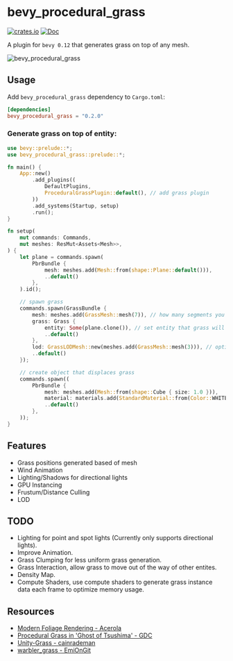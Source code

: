 # bevy_procedural_grass
[![crates.io](https://img.shields.io/crates/v/bevy_procedural_grass.svg)](https://crates.io/crates/bevy_procedural_grass)
[![Doc](https://docs.rs/bevy_procedural_grass/badge.svg)](https://docs.rs/bevy_procedural_grass)

A plugin for `bevy 0.12` that generates grass on top of any mesh.

![bevy_procedural_grass](https://github.com/jadedbay/bevy_procedural_grass/assets/86005828/6b806f78-0910-40c7-9785-2d4e42d6ebb1)

## Usage

Add `bevy_procedural_grass` dependency to `Cargo.toml`:

```toml
[dependencies]
bevy_procedural_grass = "0.2.0"
```

### Generate grass on top of entity:

```rust
use bevy::prelude::*;
use bevy_procedural_grass::prelude::*;

fn main() {
    App::new()
        .add_plugins((
            DefaultPlugins,
            ProceduralGrassPlugin::default(), // add grass plugin
        ))
        .add_systems(Startup, setup)
        .run();
}

fn setup(
    mut commands: Commands,
    mut meshes: ResMut<Assets<Mesh>>,
) {
    let plane = commands.spawn(
        PbrBundle {
            mesh: meshes.add(Mesh::from(shape::Plane::default())),
            ..default()
        }, 
    ).id();

    // spawn grass
    commands.spawn(GrassBundle {
        mesh: meshes.add(GrassMesh::mesh(7)), // how many segments you want in the mesh (no. of verts = segments * 2 + 1)
        grass: Grass {
            entity: Some(plane.clone()), // set entity that grass will generate on top of.
            ..default()
        },
        lod: GrassLODMesh::new(meshes.add(GrassMesh::mesh(3))), // optional: enables LOD
        ..default()
    });

    // create object that displaces grass
    commands.spawn((
        PbrBundle {
            mesh: meshes.add(Mesh::from(shape::Cube { size: 1.0 })),
            material: materials.add(StandardMaterial::from(Color::WHITE)),
            ..default()
        },
    ));
}
```

## Features
- Grass positions generated based of mesh
- Wind Animation
- Lighting/Shadows for directional lights
- GPU Instancing
- Frustum/Distance Culling
- LOD

## TODO
- Lighting for point and spot lights (Currently only supports directional lights).
- Improve Animation.
- Grass Clumping for less uniform grass generation.
- Grass Interaction, allow grass to move out of the way of other entites.
- Density Map.
- Compute Shaders, use compute shaders to generate grass instance data each frame to optimize memory usage.

## Resources
- [Modern Foliage Rendering - Acerola](https://www.youtube.com/watch?v=jw00MbIJcrk)
- [Procedural Grass in 'Ghost of Tsushima' - GDC](https://www.youtube.com/watch?v=Ibe1JBF5i5Y)
- [Unity-Grass - cainrademan](https://github.com/cainrademan/Unity-Grass/)
- [warbler_grass - EmiOnGit](https://github.com/EmiOnGit/warbler_grass/)
